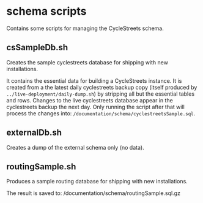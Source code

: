 # schema scripts

Contains some scripts for managing the CycleStreets schema.

## csSampleDb.sh

Creates the sample cyclestreets database for shipping with new installations.

It contains the essential data for building a CycleStreets instance.
It is created from a the latest daily cyclestreets backup copy (itself produced by `../live-deployment/daily-dump.sh`) by stripping all but the essential tables and rows.
Changes to the live cyclestreets database appear in the cyclestreets backup the next day.
Only running the script after that will process the changes into: `/documentation/schema/cyclestreetsSample.sql`.

## externalDb.sh

Creates a dump of the external schema only (no data).


## routingSample.sh

Produces a sample routing database for shipping with new installations.

The result is saved to:
/documentation/schema/routingSample.sql.gz


